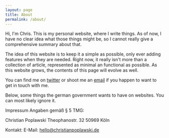 ```yaml
---
layout: page
title: About
permalink: /about/
---
```


Hi, I'm Chris. This is my personal website, where I write things. As of now, I have no clear idea what those things might be, so I cannot really give a comprehensive summary about that.

The idea of this website is to keep it a simple as possible, only ever adding features when they are needed. Right now, it really isn't more than a collection of article, represented as minimal an functional as possible. As this website grows, the contents of this page will evolve as well.

You can find me on [twitter](https://twitter.com/_chrispop) or shoot me an [email](mailto:mail@mildlyinterested.net) if you happen to want to get in touch with me.

Below, some things the german government wants to have on websites. You can most likely ignore it.

Impressum
Angaben gemäß § 5 TMG:

Christian Poplawski
Theophanostr. 32
50969 Köln

Kontakt:
E-Mail: hello@christianpoplawski.de
